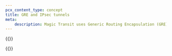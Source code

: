 ```yaml
---
pcx_content_type: concept
title: GRE and IPsec tunnels
meta:
    description: Magic Transit uses Generic Routing Encapsulation (GRE) and IPsec tunnels to transmit packets from Cloudflare’s global network to your origin network.
---
```


{{<render file="tunnels-reference/_tunnels-encapsulation-opening.md" withParameters="Magic Transit;;/magic-transit/prerequisites/#set-maximum-segment-size;;/magic-transit/reference/anti-replay-protection/;;/magic-transit/how-to/configure-tunnels/">}}

{{<render file="tunnels-reference/_tunnels-encapsulation-mt-network-analytics.md">}}